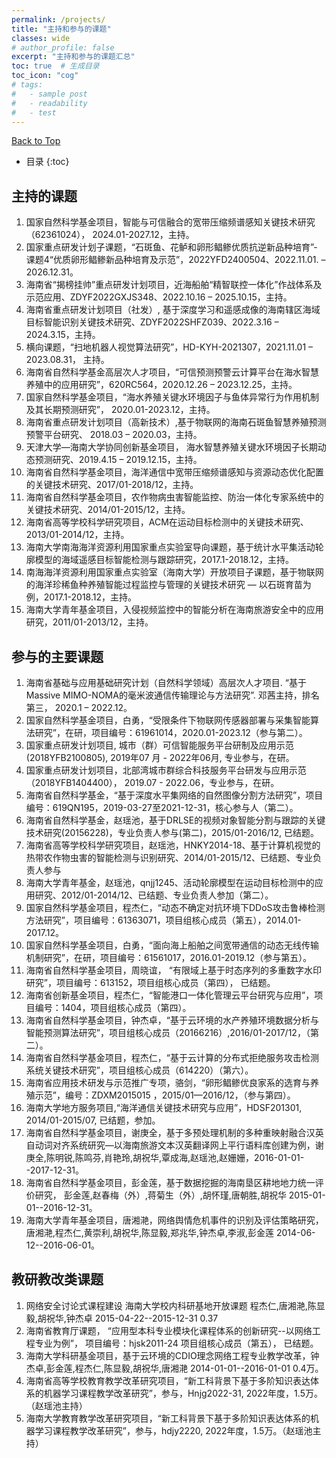 ```yaml
---
permalink: /projects/
title: "主持和参与的课题"
classes: wide
# author_profile: false
excerpt: "主持和参与的课题汇总"
toc: true  # 生成目录
toc_icon: "cog"
# tags: 
#   - sample post
#   - readability
#   - test
---
```

<div id="top"></div>

<a href="#top" class="up-to-top">Back to Top</a>

* 目录
{:toc}

## 主持的课题
1.	国家自然科学基金项目，智能与可信融合的宽带压缩频谱感知关键技术研究（62361024）， 2024.01-2027.12，主持。
2.	国家重点研发计划子课题，“石斑鱼、花鲈和卵形鲳鲹优质抗逆新品种培育”- 课题4“优质卵形鲳鲹新品种培育及示范”，2022YFD2400504、2022.11.01. – 2026.12.31。
3.	海南省“揭榜挂帅”重点研发计划项目，近海船舶“精智联控一体化”作战体系及示范应用、ZDYF2022GXJS348、2022.10.16 – 2025.10.15，主持。
4.	海南省重点研发计划项目（社发）, 基于深度学习和遥感成像的海南辖区海域目标智能识别关键技术研究、ZDYF2022SHFZ039、2022.3.16 – 2024.3.15，主持。
5.	横向课题，“扫地机器人视觉算法研究”，HD-KYH-2021307，2021.11.01 – 2023.08.31， 主持。
6.	海南省自然科学基金高层次人才项目，“可信预测预警云计算平台在海水智慧养殖中的应用研究”，620RC564，2020.12.26 – 2023.12.25，主持。
7.	国家自然科学基金项目，“海水养殖关键水环境因子与鱼体异常行为作用机制及其长期预测研究”， 2020.01-2023.12，主持。
8.	海南省重点研发计划项目（高新技术）,基于物联网的海南石斑鱼智慧养殖预测预警平台研究、 2018.03 – 2020.03，主持。
9.	天津大学—海南大学协同创新基金项目， 海水智慧养殖关键水环境因子长期动态预测研究、2019.4.15 – 2019.12.15，主持。
10.	海南省自然科学基金项目，海洋通信中宽带压缩频谱感知与资源动态优化配置的关键技术研究、2017/01-2018/12，主持。
11.	海南省自然科学基金项目，农作物病虫害智能监控、防治一体化专家系统中的关键技术研究、2014/01-2015/12，主持。
12.	海南省高等学校科学研究项目，ACM在运动目标检测中的关键技术研究、2013/01-2014/12，主持。
13.	海南大学南海海洋资源利用国家重点实验室导向课题，基于统计水平集活动轮廓模型的海域遥感目标智能检测与跟踪研究，2017.1-2018.12，主持。
14.	南海海洋资源利用国家重点实验室（海南大学）开放项目子课题，基于物联网的海洋珍稀鱼种养殖智能过程监控与管理的关键技术研究 — 以石斑育苗为例，2017.1-2018.12，主持。
15.	海南大学青年基金项目，入侵视频监控中的智能分析在海南旅游安全中的应用研究，2011/01-2013/12，主持。

## 参与的主要课题
1.	海南省基础与应用基础研究计划（自然科学领域）高层次人才项目. “基于Massive MIMO-NOMA的毫米波通信传输理论与方法研究”. 邓茜主持，排名第三， 2020.1 – 2022.12。
2.	国家自然科学基金项目，白勇，“受限条件下物联网传感器部署与采集智能算法研究”，在研，项目编号：61961014，2020.01-2023.12（参与第二）。
3.	国家重点研发计划项目, 城市（群）可信智能服务平台研制及应用示范(2018YFB2100805), 2019年07 月 - 2022年06月, 专业参与，在研。
4.	国家重点研发计划项目，北部湾城市群综合科技服务平台研发与应用示范（2018YFB1404400）， 2019.07 - 2022.06，专业参与，在研。
5.	海南省自然科学基金，“基于深度水平集网络的自然图像分割方法研究”，项目编号：619QN195，2019-03-27至2021-12-31，核心参与人（第二）。
6.	海南省自然科学基金，赵瑶池，基于DRLSE的视频对象智能分割与跟踪的关键技术研究(20156228)，专业负责人参与(第二)，2015/01-2016/12, 已结题。
7.	海南省高等学校科学研究项目，赵瑶池，HNKY2014-18、基于计算机视觉的热带农作物虫害的智能检测与识别研究、2014/01-2015/12、已结题、专业负责人参与
8.	海南大学青年基金，赵瑶池，qnjj1245、活动轮廓模型在运动目标检测中的应用研究、2012/01-2014/12、已结题、专业负责人参加（第二）。
9.	国家自然科学基金项目，程杰仁，“动态不确定对抗环境下DDoS攻击鲁棒检测方法研究”，项目编号：61363071，项目组核心成员（第五），2014.01-2017.12。
10.	国家自然科学基金项目，白勇，“面向海上船舶之间宽带通信的动态无线传输机制研究”，在研，项目编号：61561017，2016.01-2019.12（参与第五）。
11.	海南省自然科学基金项目，周晓谊， “有限域上基于时态序列的多重数字水印研究”，项目编号：613152，项目组核心成员（第四）， 已结题。
12.	海南省创新基金项目，程杰仁，“智能港口一体化管理云平台研究与应用”，项目编号：1404，项目组核心成员（第四）。 
13.	海南省自然科学基金项目，钟杰卓，“基于云环境的水产养殖环境数据分析与智能预测算法研究”，项目组核心成员（20166216）,2016/01-2017/12，（第二）。
14.	海南省自然科学基金项目，程杰仁，“基于云计算的分布式拒绝服务攻击检测系统关键技术研究”，项目组核心成员（614220）（第六）。
15.	海南省应用技术研发与示范推广专项，骆剑，“卵形鲳鲹优良家系的选育与养殖示范”，编号：ZDXM2015015 ，2015/01—2016/12，（参与第四）。
16.	海南大学地方服务项目,“海洋通信关键技术研究与应用”，HDSF201301, 2014/01-2015/07, 已结题，参加。
17.	海南省自然科学基金项目，谢庚全，基于多预处理机制的多种重映射融合汉英自动词对齐系统研究—以海南旅游文本汉英翻译网上平行语料库创建为例，谢庚全,陈明锐,陈鸣芬,肖艳玲,胡祝华,覃成海,赵瑶池,赵姗姗，2016-01-01--2017-12-31。
18.	海南省自然科学基金项目，彭金莲，基于数据挖掘的海南垦区耕地地力统一评价研究， 彭金莲,赵春梅（外）,蒋菊生（外）,胡怀瑾,唐朝胜,胡祝华 2015-01-01--2016-12-31。
19.	海南大学青年基金项目，唐湘滟，网络舆情危机事件的识别及评估策略研究， 唐湘滟,程杰仁,黄崇利,胡祝华,陈显毅,郑兆华,钟杰卓,李淑,彭金莲 2014-06-12--2016-06-01。

## 教研教改类课题
1.	网络安全讨论式课程建设 海南大学校内科研基地开放课题 程杰仁,唐湘滟,陈显毅,胡祝华,钟杰卓 2015-04-22--2015-12-31 0.37
2.	海南省教育厅课题， “应用型本科专业模块化课程体系的创新研究--以网络工程专业为例”， 项目编号：hjsk2011-24 项目组核心成员（第五）， 已结题。
3.	海南大学科研基金项目，基于云环境的CDIO理念网络工程专业教学改革，钟杰卓,彭金莲,程杰仁,陈显毅,胡祝华,唐湘滟 2014-01-01--2016-01-01 0.4万。
4.	海南省高等学校教育教学改革研究项目，“新工科背景下基于多阶知识表达体系的机器学习课程教学改革研究”，参与，Hnjg2022-31, 2022年度，1.5万。（赵瑶池主持）
5.	海南大学教育教学改革研究项目，“新工科背景下基于多阶知识表达体系的机器学习课程教学改革研究”，参与，hdjy2220, 2022年度，1.5万。（赵瑶池主持）
